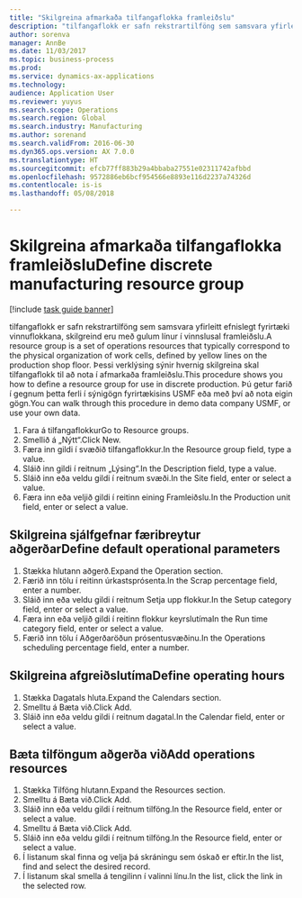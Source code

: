 ```yaml
--- 
title: "Skilgreina afmarkaða tilfangaflokka framleiðslu"
description: "tilfangaflokk er safn rekstrartilföng sem samsvara yfirleitt efnislegt fyrirtæki vinnuflokkana, skilgreind eru með gulum línur í vinnslusal framleiðslu."
author: sorenva
manager: AnnBe
ms.date: 11/03/2017
ms.topic: business-process
ms.prod: 
ms.service: dynamics-ax-applications
ms.technology: 
audience: Application User
ms.reviewer: yuyus
ms.search.scope: Operations
ms.search.region: Global
ms.search.industry: Manufacturing
ms.author: sorenand
ms.search.validFrom: 2016-06-30
ms.dyn365.ops.version: AX 7.0.0
ms.translationtype: HT
ms.sourcegitcommit: efcb77ff883b29a4bbaba27551e02311742afbbd
ms.openlocfilehash: 9572886eb6bcf954566e8893e116d2237a74326d
ms.contentlocale: is-is
ms.lasthandoff: 05/08/2018

---
```

# <a name="define-discrete-manufacturing-resource-group"></a><span data-ttu-id="e72ab-103">Skilgreina afmarkaða tilfangaflokka framleiðslu</span><span class="sxs-lookup"><span data-stu-id="e72ab-103">Define discrete manufacturing resource group</span></span>

[!include [task guide banner](../../includes/task-guide-banner.md)]

<span data-ttu-id="e72ab-104">tilfangaflokk er safn rekstrartilföng sem samsvara yfirleitt efnislegt fyrirtæki vinnuflokkana, skilgreind eru með gulum línur í vinnslusal framleiðslu.</span><span class="sxs-lookup"><span data-stu-id="e72ab-104">A resource group is a set of operations resources that typically correspond to the physical organization of work cells, defined by yellow lines on the production shop floor.</span></span> <span data-ttu-id="e72ab-105">Þessi verklýsing sýnir hvernig skilgreina skal tilfangaflokk til að nota í afmarkaða framleiðslu.</span><span class="sxs-lookup"><span data-stu-id="e72ab-105">This procedure shows you how to define a resource group for use in discrete production.</span></span> <span data-ttu-id="e72ab-106">Þú getur farið í gegnum þetta ferli í sýnigögn fyrirtækisins USMF eða með því að nota eigin gögn.</span><span class="sxs-lookup"><span data-stu-id="e72ab-106">You can walk through this procedure in demo data company USMF, or use your own data.</span></span>

1. <span data-ttu-id="e72ab-107">Fara á tilfangaflokkur</span><span class="sxs-lookup"><span data-stu-id="e72ab-107">Go to Resource groups.</span></span>
2. <span data-ttu-id="e72ab-108">Smellið á „Nýtt“.</span><span class="sxs-lookup"><span data-stu-id="e72ab-108">Click New.</span></span>
3. <span data-ttu-id="e72ab-109">Færa inn gildi í svæðið tilfangaflokkur.</span><span class="sxs-lookup"><span data-stu-id="e72ab-109">In the Resource group field, type a value.</span></span>
4. <span data-ttu-id="e72ab-110">Sláið inn gildi í reitnum „Lýsing“.</span><span class="sxs-lookup"><span data-stu-id="e72ab-110">In the Description field, type a value.</span></span>
5. <span data-ttu-id="e72ab-111">Sláið inn eða veldu gildi í reitnum svæði.</span><span class="sxs-lookup"><span data-stu-id="e72ab-111">In the Site field, enter or select a value.</span></span>
6. <span data-ttu-id="e72ab-112">Færa inn eða veljið gildi í reitinn eining Framleiðslu.</span><span class="sxs-lookup"><span data-stu-id="e72ab-112">In the Production unit field, enter or select a value.</span></span>

## <a name="define-default-operational-parameters"></a><span data-ttu-id="e72ab-113">Skilgreina sjálfgefnar færibreytur aðgerðar</span><span class="sxs-lookup"><span data-stu-id="e72ab-113">Define default operational parameters</span></span>
1. <span data-ttu-id="e72ab-114">Stækka hlutann aðgerð.</span><span class="sxs-lookup"><span data-stu-id="e72ab-114">Expand the Operation section.</span></span>
2. <span data-ttu-id="e72ab-115">Færið inn tölu í reitinn úrkastsprósenta.</span><span class="sxs-lookup"><span data-stu-id="e72ab-115">In the Scrap percentage field, enter a number.</span></span>
3. <span data-ttu-id="e72ab-116">Sláið inn eða veldu gildi í reitnum Setja upp flokkur.</span><span class="sxs-lookup"><span data-stu-id="e72ab-116">In the Setup category field, enter or select a value.</span></span>
4. <span data-ttu-id="e72ab-117">Færa inn eða veljið gildi í reitinn flokkur keyrslutíma</span><span class="sxs-lookup"><span data-stu-id="e72ab-117">In the Run time category field, enter or select a value.</span></span>
5. <span data-ttu-id="e72ab-118">Færið inn tölu í Aðgerðaröðun prósentusvæðinu.</span><span class="sxs-lookup"><span data-stu-id="e72ab-118">In the Operations scheduling percentage field, enter a number.</span></span>

## <a name="define-operating-hours"></a><span data-ttu-id="e72ab-119">Skilgreina afgreiðslutíma</span><span class="sxs-lookup"><span data-stu-id="e72ab-119">Define operating hours</span></span>
1. <span data-ttu-id="e72ab-120">Stækka Dagatals hluta.</span><span class="sxs-lookup"><span data-stu-id="e72ab-120">Expand the Calendars section.</span></span>
2. <span data-ttu-id="e72ab-121">Smelltu á Bæta við.</span><span class="sxs-lookup"><span data-stu-id="e72ab-121">Click Add.</span></span>
3. <span data-ttu-id="e72ab-122">Sláið inn eða veldu gildi í reitnum dagatal.</span><span class="sxs-lookup"><span data-stu-id="e72ab-122">In the Calendar field, enter or select a value.</span></span>

## <a name="add-operations-resources"></a><span data-ttu-id="e72ab-123">Bæta tilföngum aðgerða við</span><span class="sxs-lookup"><span data-stu-id="e72ab-123">Add operations resources</span></span>
1. <span data-ttu-id="e72ab-124">Stækka Tilföng hlutann.</span><span class="sxs-lookup"><span data-stu-id="e72ab-124">Expand the Resources section.</span></span>
2. <span data-ttu-id="e72ab-125">Smelltu á Bæta við.</span><span class="sxs-lookup"><span data-stu-id="e72ab-125">Click Add.</span></span>
3. <span data-ttu-id="e72ab-126">Sláið inn eða veldu gildi í reitnum tilföng.</span><span class="sxs-lookup"><span data-stu-id="e72ab-126">In the Resource field, enter or select a value.</span></span>
4. <span data-ttu-id="e72ab-127">Smelltu á Bæta við.</span><span class="sxs-lookup"><span data-stu-id="e72ab-127">Click Add.</span></span>
5. <span data-ttu-id="e72ab-128">Sláið inn eða veldu gildi í reitnum tilföng.</span><span class="sxs-lookup"><span data-stu-id="e72ab-128">In the Resource field, enter or select a value.</span></span>
6. <span data-ttu-id="e72ab-129">Í listanum skal finna og velja þá skráningu sem óskað er eftir.</span><span class="sxs-lookup"><span data-stu-id="e72ab-129">In the list, find and select the desired record.</span></span>
7. <span data-ttu-id="e72ab-130">Í listanum skal smella á tengilinn í valinni línu.</span><span class="sxs-lookup"><span data-stu-id="e72ab-130">In the list, click the link in the selected row.</span></span>


